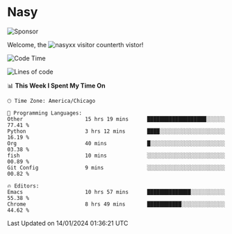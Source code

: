 # Nasy

<!--
<p align="center">
<img height="200" src="https://github-readme-stats.vercel.app/api?username=nasyxx&count_private=true&show_icons=true&theme=dracula&include_all_commits=true"/>
<img height="200" src="https://github-readme-stats.vercel.app/api/top-langs/?username=nasyxx&theme=dracula&hide=html,jupyter+notebook&count_private=true&show_icons=true"/>
</p>

  
----------------
-->

![Sponsor](https://img.shields.io/static/v1.svg?label=Sponsor&message=%E2%9D%A4&logo=GitHub&style=flat&color=pink)
 
Welcome, the ![nasyxx visitor counter](https://count.getloli.com/get/@nasyxx?theme=rule34)th vistor!
 
<!--START_SECTION:waka-->
![Code Time](http://img.shields.io/badge/Code%20Time-4%2C219%20hrs%204%20mins-blue)

![Lines of code](https://img.shields.io/badge/From%20Hello%20World%20I%27ve%20Written-6.3%20million%20lines%20of%20code-blue)

📊 **This Week I Spent My Time On** 

```text
🕑︎ Time Zone: America/Chicago

💬 Programming Languages: 
Other                    15 hrs 19 mins      ███████████████████░░░░░░   77.41 % 
Python                   3 hrs 12 mins       ████░░░░░░░░░░░░░░░░░░░░░   16.19 % 
Org                      40 mins             █░░░░░░░░░░░░░░░░░░░░░░░░   03.38 % 
fish                     10 mins             ░░░░░░░░░░░░░░░░░░░░░░░░░   00.89 % 
Git Config               9 mins              ░░░░░░░░░░░░░░░░░░░░░░░░░   00.82 % 

🔥 Editors: 
Emacs                    10 hrs 57 mins      ██████████████░░░░░░░░░░░   55.38 % 
Chrome                   8 hrs 49 mins       ███████████░░░░░░░░░░░░░░   44.62 % 
```


 Last Updated on 14/01/2024 01:36:21 UTC
<!--END_SECTION:waka-->

<!-- ![visitors](https://visitor-badge.laobi.icu/badge?page_id=nasyxx.nasyxx) -->
